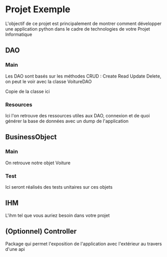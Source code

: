 # Projet Exemple
L'objectif de ce projet est principalement de montrer comment développer une application python dans le cadre de technologies de votre Projet Informatique

## DAO
### Main
Les DAO sont basés sur les méthodes CRUD : Create Read Update Delete, on peut le voir avec la classe VoitureDAO

Copie de la classe ici
### Resources
Ici l'on retrouve des ressources utiles aux DAO, connexion et de quoi générer la base de données avec un dump de l'application

## BusinessObject
### Main
On retrouve notre objet Voiture
### Test
Ici seront réalisés des tests unitaires sur ces objets

## IHM
L'ihm tel que vous auriez besoin dans votre projet

## (Optionnel) Controller
Package qui permet l'exposition de l'application avec l'extérieur au travers d'une api 
